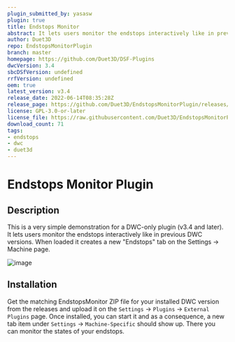 ```yaml
---
plugin_submitted_by: yasasw
plugin: true
title: Endstops Monitor
abstract: It lets users monitor the endstops interactively like in previous DWC versions
author: Duet3D
repo: EndstopsMonitorPlugin
branch: master
homepage: https://github.com/Duet3D/DSF-Plugins
dwcVersion: 3.4
sbcDSfVersion: undefined
rrfVersion: undefined
oem: true
latest_version: v3.4
release_date: 2022-06-14T08:35:28Z
release_page: https://github.com/Duet3D/EndstopsMonitorPlugin/releases/tag/v3.4
license: GPL-3.0-or-later
license_file: https://raw.githubusercontent.com/Duet3D/EndstopsMonitorPlugin/master/LICENSE
download_count: 71
tags:
- endstops
- dwc
- duet3d
---
```


# Endstops Monitor Plugin

## Description

This is a very simple demonstration for a DWC-only plugin (v3.4 and later). It lets users monitor the endstops interactively like in previous DWC versions. When loaded it creates a new "Endstops" tab on the Settings -> Machine page.

![image](https://user-images.githubusercontent.com/5919449/173532954-066514ec-0b95-48dd-a8a8-9b9ae4fb297d.png)

## Installation

Get the matching EndstopsMonitor ZIP file for your installed DWC version from the releases and upload it on the `Settings` -> `Plugins` -> `External Plugins` page.
Once installed, you can start it and as a consequence, a new tab item under `Settings` -> `Machine-Specific` should show up. There you can monitor the states of your endstops.
